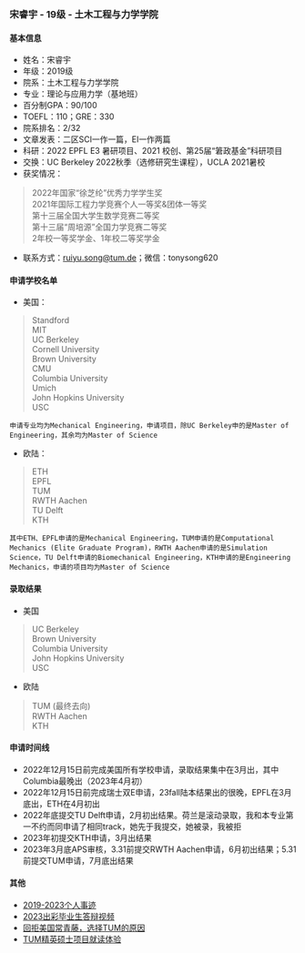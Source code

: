 ### 宋睿宇 - 19级 - 土木工程与力学学院

#### 基本信息
 - 姓名：宋睿宇
 - 年级：2019级
 - 院系：土木工程与力学学院
 - 专业：理论与应用力学（基地班）
 - 百分制GPA：90/100
 - TOEFL：110；GRE：330
 - 院系排名：2/32
 - 文章发表：二区SCI一作一篇，EI一作两篇
 - 科研：2022 EPFL E3 暑研项目、2021 校创、第25届“䇹政基金”科研项目
 - 交换：UC Berkeley 2022秋季（选修研究生课程），UCLA 2021暑校
 - 获奖情况： 
>    2022年国家“徐芝纶”优秀力学学生奖<br>
>    2021年国际工程力学竞赛个人一等奖&团体一等奖<br>
>    第十三届全国大学生数学竞赛二等奖<br>
>    第十三届“周培源”全国力学竞赛二等奖<br>
>    2年校一等奖学金、1年校二等奖学金<br>
 - 联系方式：ruiyu.song@tum.de；微信：tonysong620

#### 申请学校名单
- 美国：
> Standford<br>
> MIT<br>
> UC Berkeley<br>
> Cornell University<br>
> Brown University<br>
> CMU<br>
> Columbia University<br>
> Umich<br>
> John Hopkins University<br>
> USC<br>

    申请专业均为Mechanical Engineering，申请项目，除UC Berkeley申的是Master of Engineering，其余均为Master of Science

- 欧陆：
> ETH<br>
> EPFL<br>
> TUM<br>
> RWTH Aachen<br>
> TU Delft<br>
> KTH<br>

    其中ETH、EPFL申请的是Mechanical Engineering，TUM申请的是Computational Mechanics (Elite Graduate Program)，RWTH Aachen申请的是Simulation Science，TU Delft申请的Biomechanical Engineering，KTH申请的是Engineering Mechanics，申请的项目均为Master of Science

#### 录取结果
- 美国
> UC Berkeley<br>
> Brown University<br>
> Columbia University<br>
> John Hopkins University<br>
> USC<br>

- 欧陆
> TUM (最终去向)<br> 
> RWTH Aachen<br>
> KTH<br>

#### 申请时间线
- 2022年12月15日前完成美国所有学校申请，录取结果集中在3月出，其中Columbia最晚出（2023年4月初）<br>
- 2022年12月15日前完成瑞士双E申请，23fall陆本结果出的很晚，EPFL在3月底出，ETH在4月初出<br>
- 2022年底提交TU Delft申请，2月初出结果。荷兰是滚动录取，我和本专业第一不约而同申请了相同track，她先于我提交，她被录，我被拒<br>
- 2023年初提交KTH申请，3月出结果<br>
- 2023年3月底APS审核，3.31前提交RWTH Aachen申请，6月初出结果；5.31前提交TUM申请，7月底出结果<br>

#### 其他
- [2019-2023个人事迹](https://mp.weixin.qq.com/s/dwx3rzaJFesxJYYSn8ncCw)
- [2023出彩毕业生答辩视频](https://www.bilibili.com/video/BV1rV4y1U718)
- [回拒美国常青藤，选择TUM的原因](http://xhslink.com/yPvorw)
- [TUM精英硕士项目就读体验](http://xhslink.com/vUyorw)
